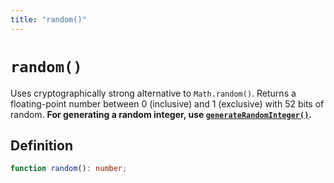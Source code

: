 ```yaml
---
title: "random()"
---
```


# `random()`

Uses cryptographically strong alternative to `Math.random()`. Returns a floating-point number between 0 (inclusive) and 1 (exclusive) with 52 bits of random. **For generating a random integer, use [`generateRandomInteger()`](/reference/crypto/generateRandomInteger).**

## Definition

```ts
function random(): number;
```
